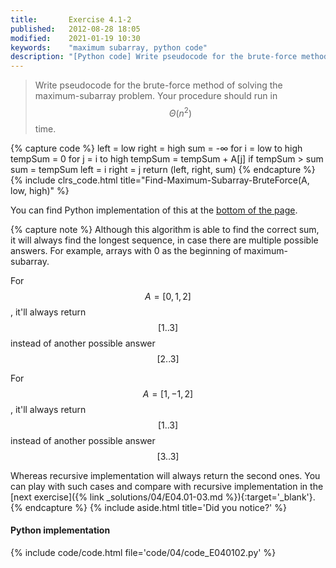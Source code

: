 ```yaml
---
title:       Exercise 4.1-2
published:   2012-08-28 18:05
modified:    2021-01-19 10:30
keywords:    "maximum subarray, python code"
description: "[Python code] Write pseudocode for the brute-force method of solving the maximum-subarray problem. Your procedure should run in Θ(n²) time."
---
```


> Write pseudocode for the brute-force method of solving the maximum-subarray problem. Your procedure should run in $$\Theta(n^2)$$ time.

{% capture code %}
left = low
right = high
sum = -∞
for i = low to high
    tempSum = 0
    for j = i to high
        tempSum = tempSum + A[j]
        if tempSum > sum
            sum = tempSum
            left = i
            right = j
return (left, right, sum)
{% endcapture %}
{% include clrs_code.html title="Find-Maximum-Subarray-BruteForce(A, low, high)" %}

You can find Python implementation of this at the [bottom of the page](#code-editor).

{% capture note %}
Although this algorithm is able to find the correct sum, it will always find the longest sequence, in case there are multiple possible answers. For example, arrays with 0 as the beginning of maximum-subarray.

For $$A = [0, 1, 2]$$, it'll always return $$[1 .. 3]$$ instead of another possible answer $$[2 .. 3]$$

For $$A = [1, -1, 2]$$, it'll always return $$[1 .. 3]$$ instead of another possible answer $$[3 .. 3]$$

Whereas recursive implementation will always return the second ones. You can play with such cases and compare with recursive implementation in the [next exercise]({% link _solutions/04/E04.01-03.md %}){:target='_blank'}.
{% endcapture %}
{% include aside.html title='Did you notice?' %}

#### Python implementation

{% include code/code.html file='code/04/code_E040102.py' %}
